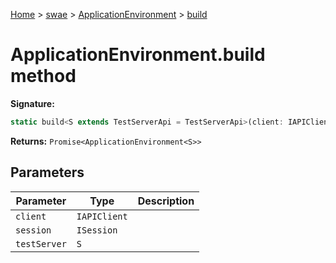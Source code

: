 [Home](./index) &gt; [swae](./swae.md) &gt; [ApplicationEnvironment](./swae.applicationenvironment.md) &gt; [build](./swae.applicationenvironment.build.md)

# ApplicationEnvironment.build method


**Signature:**
```javascript
static build<S extends TestServerApi = TestServerApi>(client: IAPIClient, session: ISession, testServer: S): Promise<ApplicationEnvironment<S>>;
```
**Returns:** `Promise<ApplicationEnvironment<S>>`

## Parameters

|  Parameter | Type | Description |
|  --- | --- | --- |
|  `client` | `IAPIClient` |  |
|  `session` | `ISession` |  |
|  `testServer` | `S` |  |


